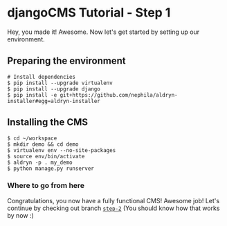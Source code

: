 djangoCMS Tutorial - Step 1
===========================
Hey, you made it! Awesome. Now let's get started by setting up our environment.

Preparing the environment
-------------------------

```
# Install dependencies
$ pip install --upgrade virtualenv
$ pip install --upgrade django
$ pip install -e git+https://github.com/nephila/aldryn-installer#egg=aldryn-installer
```
Installing the CMS
------------------
```
$ cd ~/workspace
$ mkdir demo && cd demo
$ virtualenv env --no-site-packages
$ source env/bin/activate
$ aldryn -p . my_demo
$ python manage.py runserver
```

### Where to go from here

Congratulations, you now have a fully functional CMS! Awesome job! Let's continue by checking out branch [`step-2`](https://github.com/Chive/djangocms-tutorial/tree/step-2) (You should know how that works by now :)
